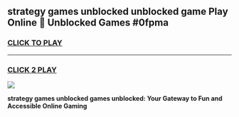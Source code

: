 
## strategy games unblocked unblocked game Play Online 👋 Unblocked Games #0fpma
<h3>
<a href="https://premium.freeplayer.one?title=strategy_games_unblocked&ref=21F">CLICK TO PLAY</a></h3>
<hr>

<h3>
<a href="https://premium.freeplayer.one?title=strategy_games_unblocked&ref=21F">CLICK 2 PLAY</a>
  
</h3>

<a href="https://premium.freeplayer.one?title=strategy_games_unblocked&ref=21F/"><img src="https://clearcache.store/games.png"></a>


**strategy games unblocked games unblocked: Your Gateway to Fun and Accessible Online Gaming**
